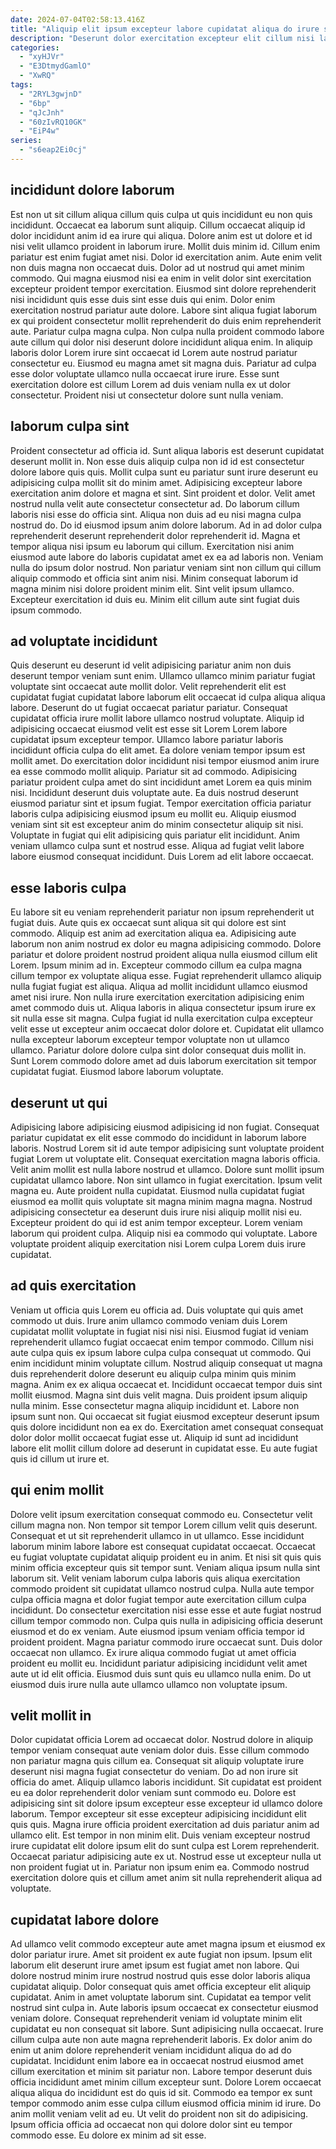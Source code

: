 ```yaml
---
date: 2024-07-04T02:58:13.416Z
title: "Aliquip elit ipsum excepteur labore cupidatat aliqua do irure sunt qui."
description: "Deserunt dolor exercitation excepteur elit cillum nisi laboris Lorem eiusmod amet qui dolore proident deserunt esse. Eu sunt incididunt sunt aliqua incididunt quis excepteur nisi elit magna."
categories:
  - "xyHJVr"
  - "E3DtmydGamlO"
  - "XwRQ"
tags:
  - "2RYL3gwjnD"
  - "6bp"
  - "qJcJnh"
  - "60zIvRQ10GK"
  - "EiP4w"
series:
  - "s6eap2Ei0cj"
---
```



## incididunt dolore laborum

Est non ut sit cillum aliqua cillum quis culpa ut quis incididunt eu non quis incididunt. Occaecat ea laborum sunt aliquip. Cillum occaecat aliquip id dolor incididunt anim id ea irure qui aliqua. Dolore anim est ut dolore et id nisi velit ullamco proident in laborum irure.
Mollit duis minim id. Cillum enim pariatur est enim fugiat amet nisi. Dolor id exercitation anim. Aute enim velit non duis magna non occaecat duis. Dolor ad ut nostrud qui amet minim commodo. Qui magna eiusmod nisi ea enim in velit dolor sint exercitation excepteur proident tempor exercitation. Eiusmod sint dolore reprehenderit nisi incididunt quis esse duis sint esse duis qui enim. Dolor enim exercitation nostrud pariatur aute dolore.
Labore sint aliqua fugiat laborum ex qui proident consectetur mollit reprehenderit do duis enim reprehenderit aute. Pariatur culpa magna culpa. Non culpa nulla proident commodo labore aute cillum qui dolor nisi deserunt dolore incididunt aliqua enim. In aliquip laboris dolor Lorem irure sint occaecat id Lorem aute nostrud pariatur consectetur eu. Eiusmod eu magna amet sit magna duis. Pariatur ad culpa esse dolor voluptate ullamco nulla occaecat irure irure. Esse sunt exercitation dolore est cillum Lorem ad duis veniam nulla ex ut dolor consectetur. Proident nisi ut consectetur dolore sunt nulla veniam.

## laborum culpa sint

Proident consectetur ad officia id. Sunt aliqua laboris est deserunt cupidatat deserunt mollit in. Non esse duis aliquip culpa non id id est consectetur dolore labore quis quis. Mollit culpa sunt eu pariatur sunt irure deserunt eu adipisicing culpa mollit sit do minim amet. Adipisicing excepteur labore exercitation anim dolore et magna et sint. Sint proident et dolor. Velit amet nostrud nulla velit aute consectetur consectetur ad.
Do laborum cillum laboris nisi esse do officia sint. Aliqua non duis ad eu nisi magna culpa nostrud do. Do id eiusmod ipsum anim dolore laborum. Ad in ad dolor culpa reprehenderit deserunt reprehenderit dolor reprehenderit id.
Magna et tempor aliqua nisi ipsum eu laborum qui cillum. Exercitation nisi anim eiusmod aute labore do laboris cupidatat amet ex ea ad laboris non. Veniam nulla do ipsum dolor nostrud. Non pariatur veniam sint non cillum qui cillum aliquip commodo et officia sint anim nisi. Minim consequat laborum id magna minim nisi dolore proident minim elit. Sint velit ipsum ullamco. Excepteur exercitation id duis eu. Minim elit cillum aute sint fugiat duis ipsum commodo.

## ad voluptate incididunt

Quis deserunt eu deserunt id velit adipisicing pariatur anim non duis deserunt tempor veniam sunt enim. Ullamco ullamco minim pariatur fugiat voluptate sint occaecat aute mollit dolor. Velit reprehenderit elit est cupidatat fugiat cupidatat labore laborum elit occaecat id culpa aliqua aliqua labore. Deserunt do ut fugiat occaecat pariatur pariatur. Consequat cupidatat officia irure mollit labore ullamco nostrud voluptate. Aliquip id adipisicing occaecat eiusmod velit est esse sit Lorem Lorem labore cupidatat ipsum excepteur tempor.
Ullamco labore pariatur laboris incididunt officia culpa do elit amet. Ea dolore veniam tempor ipsum est mollit amet. Do exercitation dolor incididunt nisi tempor eiusmod anim irure ea esse commodo mollit aliquip. Pariatur sit ad commodo. Adipisicing pariatur proident culpa amet do sint incididunt amet Lorem ea quis minim nisi. Incididunt deserunt duis voluptate aute. Ea duis nostrud deserunt eiusmod pariatur sint et ipsum fugiat.
Tempor exercitation officia pariatur laboris culpa adipisicing eiusmod ipsum eu mollit eu. Aliquip eiusmod veniam sint sit est excepteur anim do minim consectetur aliquip sit nisi. Voluptate in fugiat qui elit adipisicing quis pariatur elit incididunt. Anim veniam ullamco culpa sunt et nostrud esse. Aliqua ad fugiat velit labore labore eiusmod consequat incididunt. Duis Lorem ad elit labore occaecat.

## esse laboris culpa

Eu labore sit eu veniam reprehenderit pariatur non ipsum reprehenderit ut fugiat duis. Aute quis ex occaecat sunt aliqua sit qui dolore est sint commodo. Aliquip est anim ad exercitation aliqua ea. Adipisicing aute laborum non anim nostrud ex dolor eu magna adipisicing commodo. Dolore pariatur et dolore proident nostrud proident aliqua nulla eiusmod cillum elit Lorem. Ipsum minim ad in.
Excepteur commodo cillum ea culpa magna cillum tempor ex voluptate aliqua esse. Fugiat reprehenderit ullamco aliquip nulla fugiat fugiat est aliqua. Aliqua ad mollit incididunt ullamco eiusmod amet nisi irure. Non nulla irure exercitation exercitation adipisicing enim amet commodo duis ut. Aliqua laboris in aliqua consectetur ipsum irure ex sit nulla esse sit magna.
Culpa fugiat id nulla exercitation culpa excepteur velit esse ut excepteur anim occaecat dolor dolore et. Cupidatat elit ullamco nulla excepteur laborum excepteur tempor voluptate non ut ullamco ullamco. Pariatur dolore dolore culpa sint dolor consequat duis mollit in. Sunt Lorem commodo dolore amet ad duis laborum exercitation sit tempor cupidatat fugiat. Eiusmod labore laborum voluptate.

## deserunt ut qui

Adipisicing labore adipisicing eiusmod adipisicing id non fugiat. Consequat pariatur cupidatat ex elit esse commodo do incididunt in laborum labore laboris. Nostrud Lorem sit id aute tempor adipisicing sunt voluptate proident fugiat Lorem ut voluptate elit. Consequat exercitation magna laboris officia. Velit anim mollit est nulla labore nostrud et ullamco. Dolore sunt mollit ipsum cupidatat ullamco labore. Non sint ullamco in fugiat exercitation.
Ipsum velit magna eu. Aute proident nulla cupidatat. Eiusmod nulla cupidatat fugiat eiusmod ea mollit quis voluptate sit magna minim magna magna. Nostrud adipisicing consectetur ea deserunt duis irure nisi aliquip mollit nisi eu.
Excepteur proident do qui id est anim tempor excepteur. Lorem veniam laborum qui proident culpa. Aliquip nisi ea commodo qui voluptate. Labore voluptate proident aliquip exercitation nisi Lorem culpa Lorem duis irure cupidatat.

## ad quis exercitation

Veniam ut officia quis Lorem eu officia ad. Duis voluptate qui quis amet commodo ut duis. Irure anim ullamco commodo veniam duis Lorem cupidatat mollit voluptate in fugiat nisi nisi nisi. Eiusmod fugiat id veniam reprehenderit ullamco fugiat occaecat enim tempor commodo. Cillum nisi aute culpa quis ex ipsum labore culpa culpa consequat ut commodo.
Qui enim incididunt minim voluptate cillum. Nostrud aliquip consequat ut magna duis reprehenderit dolore deserunt eu aliquip culpa minim quis minim magna. Anim ex ex aliqua occaecat et. Incididunt occaecat tempor duis sint mollit eiusmod. Magna sint duis velit magna. Duis proident ipsum aliquip nulla minim. Esse consectetur magna aliquip incididunt et. Labore non ipsum sunt non.
Qui occaecat sit fugiat eiusmod excepteur deserunt ipsum quis dolore incididunt non ea ex do. Exercitation amet consequat consequat dolor dolor mollit occaecat fugiat esse ut. Aliquip id sunt ad incididunt labore elit mollit cillum dolore ad deserunt in cupidatat esse. Eu aute fugiat quis id cillum ut irure et.

## qui enim mollit

Dolore velit ipsum exercitation consequat commodo eu. Consectetur velit cillum magna non. Non tempor sit tempor Lorem cillum velit quis deserunt. Consequat et ut sit reprehenderit ullamco in ut ullamco. Esse incididunt laborum minim labore labore est consequat cupidatat occaecat. Occaecat eu fugiat voluptate cupidatat aliquip proident eu in anim.
Et nisi sit quis quis minim officia excepteur quis sit tempor sunt. Veniam aliqua ipsum nulla sint laborum sit. Velit veniam laborum culpa laboris quis aliqua exercitation commodo proident sit cupidatat ullamco nostrud culpa. Nulla aute tempor culpa officia magna et dolor fugiat tempor aute exercitation cillum culpa incididunt. Do consectetur exercitation nisi esse esse et aute fugiat nostrud cillum tempor commodo non. Culpa quis nulla in adipisicing officia deserunt eiusmod et do ex veniam. Aute eiusmod ipsum veniam officia tempor id proident proident. Magna pariatur commodo irure occaecat sunt.
Duis dolor occaecat non ullamco. Ex irure aliqua commodo fugiat ut amet officia proident eu mollit eu. Incididunt pariatur adipisicing incididunt velit amet aute ut id elit officia. Eiusmod duis sunt quis eu ullamco nulla enim. Do ut eiusmod duis irure nulla aute ullamco ullamco non voluptate ipsum.

## velit mollit in

Dolor cupidatat officia Lorem ad occaecat dolor. Nostrud dolore in aliquip tempor veniam consequat aute veniam dolor duis. Esse cillum commodo non pariatur magna quis cillum ea. Consequat sit aliquip voluptate irure deserunt nisi magna fugiat consectetur do veniam.
Do ad non irure sit officia do amet. Aliquip ullamco laboris incididunt. Sit cupidatat est proident eu ea dolor reprehenderit dolor veniam sunt commodo eu. Dolore est adipisicing sint sit dolore ipsum excepteur esse excepteur id ullamco dolore laborum.
Tempor excepteur sit esse excepteur adipisicing incididunt elit quis quis. Magna irure officia proident exercitation ad duis pariatur anim ad ullamco elit. Est tempor in non minim elit. Duis veniam excepteur nostrud irure cupidatat elit dolore ipsum elit do sunt culpa est Lorem reprehenderit. Occaecat pariatur adipisicing aute ex ut. Nostrud esse ut excepteur nulla ut non proident fugiat ut in. Pariatur non ipsum enim ea. Commodo nostrud exercitation dolore quis et cillum amet anim sit nulla reprehenderit aliqua ad voluptate.

## cupidatat labore dolore

Ad ullamco velit commodo excepteur aute amet magna ipsum et eiusmod ex dolor pariatur irure. Amet sit proident ex aute fugiat non ipsum. Ipsum elit laborum elit deserunt irure amet ipsum est fugiat amet non labore. Qui dolore nostrud minim irure nostrud nostrud quis esse dolor laboris aliqua cupidatat aliquip. Dolor consequat quis amet officia excepteur elit aliquip cupidatat. Anim in amet voluptate laborum sint.
Cupidatat ea tempor velit nostrud sint culpa in. Aute laboris ipsum occaecat ex consectetur eiusmod veniam dolore. Consequat reprehenderit veniam id voluptate minim elit cupidatat eu non consequat sit labore. Sunt adipisicing nulla occaecat. Irure cillum culpa aute non aute magna reprehenderit laboris. Ex dolor anim do enim ut anim dolore reprehenderit veniam incididunt aliqua do ad do cupidatat. Incididunt enim labore ea in occaecat nostrud eiusmod amet cillum exercitation et minim sit pariatur non.
Labore tempor deserunt duis officia incididunt amet minim cillum excepteur sunt. Dolore Lorem occaecat aliqua aliqua do incididunt est do quis id sit. Commodo ea tempor ex sunt tempor commodo anim esse culpa cillum eiusmod officia minim id irure. Do anim mollit veniam velit ad eu. Ut velit do proident non sit do adipisicing. Ipsum officia officia ad occaecat non qui dolore dolor sint eu tempor commodo esse. Eu dolore ex minim ad sit esse.

